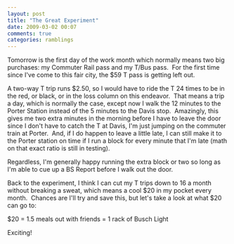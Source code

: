 ```yaml
---
layout: post
title: "The Great Experiment"
date: 2009-03-02 00:07
comments: true
categories: ramblings
---
```

Tomorrow is the first day of the work month which normally means two big purchases: my Commuter Rail pass and my T/Bus pass.  For the first time since I've come to this fair city, the $59 T pass is getting left out.

<!-- more -->

A two-way T trip runs $2.50, so I would have to ride the T 24 times to be in the red, or black, or in the loss column on this endeavor.  That means a trip a day, which is normally the case, except now I walk the 12 minutes to the Porter Station instead of the 5 minutes to the Davis stop.  Amazingly, this gives me two extra minutes in the morning before I have to leave the door since I don't have to catch the T at Davis, I'm just jumping on the commuter train at Porter.  And, if I do happen to leave a little late, I can still make it to the Porter station on time if I run a block for every minute that I'm late (math on that exact ratio is still in testing).

Regardless, I'm generally happy running the extra block or two so long as I'm able to cue up a BS Report before I walk out the door.

Back to the experiment, I think I can cut my T trips down to 16 a month without breaking a sweat, which means a cool $20 in my pocket every month.  Chances are I'll try and save this, but let's take a look at what $20 can go to:

$20 = 1.5 meals out with friends = 1 rack of Busch Light

Exciting!